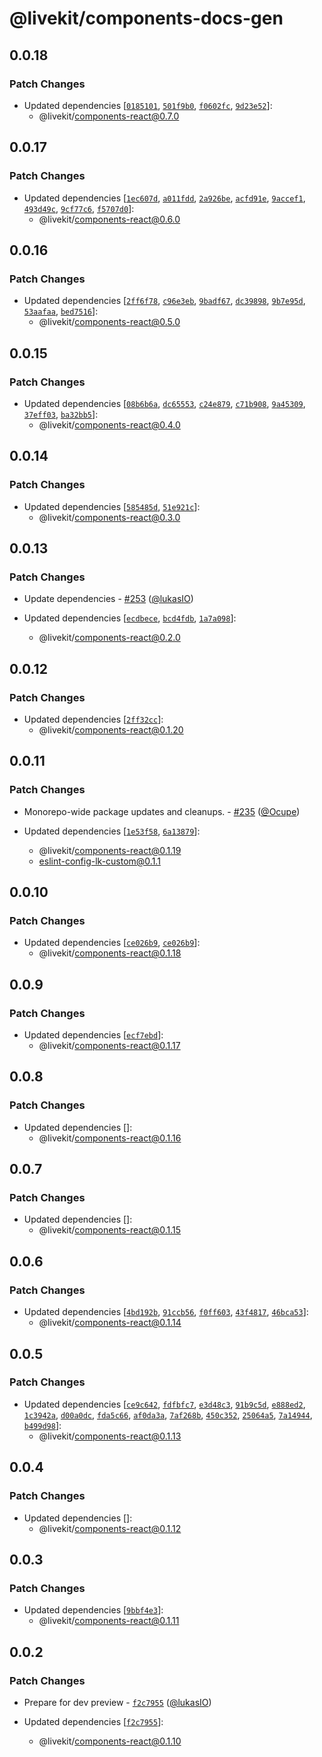 # @livekit/components-docs-gen

## 0.0.18

### Patch Changes

- Updated dependencies [[`0185101`](https://github.com/livekit/components-js/commit/0185101d8d42500f5db7e5972992bcf4c83fcc85), [`501f9b0`](https://github.com/livekit/components-js/commit/501f9b0637726ad28deb4945bb63bdd1da2e6aff), [`f0602fc`](https://github.com/livekit/components-js/commit/f0602fcf06eca39f0ac9b8bb4612c63328d9da4d), [`9d23e52`](https://github.com/livekit/components-js/commit/9d23e52f968de1c28401661e8a2a62b85b4bb2d9)]:
  - @livekit/components-react@0.7.0

## 0.0.17

### Patch Changes

- Updated dependencies [[`1ec607d`](https://github.com/livekit/components-js/commit/1ec607debf2dd8e555e3ddea28a359d757b27842), [`a011fdd`](https://github.com/livekit/components-js/commit/a011fdda0550cb4ac9e380022ddb3cbb0c57dc7d), [`2a926be`](https://github.com/livekit/components-js/commit/2a926be324fbe4f4b0d7dfe662a2407f149ec58f), [`acfd91e`](https://github.com/livekit/components-js/commit/acfd91e1de07b3b30dc1b87a38d07ec4b8f30722), [`9accef1`](https://github.com/livekit/components-js/commit/9accef114bf77c7fc7ac2b9f711cd38256dc8bd7), [`493d49c`](https://github.com/livekit/components-js/commit/493d49cad3b7286ba6ffc9b03f2ecf0a28d86702), [`9cf77c6`](https://github.com/livekit/components-js/commit/9cf77c641f425d18a4edefbbf27602119e6fe17f), [`f5707d0`](https://github.com/livekit/components-js/commit/f5707d016225abd2520b20221b30b6dd834511e7)]:
  - @livekit/components-react@0.6.0

## 0.0.16

### Patch Changes

- Updated dependencies [[`2ff6f78`](https://github.com/livekit/components-js/commit/2ff6f78edbc186cb63d353ae2ae688d3317976c8), [`c96e3eb`](https://github.com/livekit/components-js/commit/c96e3eb8a3a89cbf3c90a14c76fc61b0625884da), [`9badf67`](https://github.com/livekit/components-js/commit/9badf67a20b3584fc33dbb6498d5b8c478a247cb), [`dc39898`](https://github.com/livekit/components-js/commit/dc398983e4ef51bb4b2cae6e1c73b4f873e00c7f), [`9b7e95d`](https://github.com/livekit/components-js/commit/9b7e95dde3c379961ebf92ea5b53dc05027104a8), [`53aafaa`](https://github.com/livekit/components-js/commit/53aafaaba03c6cfe403555e3b01db374b7bcd14c), [`bed7516`](https://github.com/livekit/components-js/commit/bed7516196df8d59d7b464ca524a831a7d3b6351)]:
  - @livekit/components-react@0.5.0

## 0.0.15

### Patch Changes

- Updated dependencies [[`08b6b6a`](https://github.com/livekit/components-js/commit/08b6b6a50ce371f5103b56d33f221c5038e98ca7), [`dc65553`](https://github.com/livekit/components-js/commit/dc65553508783665542ddc9a808c4dcee6ee3804), [`c24e879`](https://github.com/livekit/components-js/commit/c24e879aa9e036f81665033f0f3595b1cc079d27), [`c71b908`](https://github.com/livekit/components-js/commit/c71b908447c94e01d5cedff191134d3b8488707b), [`9a45309`](https://github.com/livekit/components-js/commit/9a45309c95d620e9bbccd863626bcad4bfd54b36), [`37eff03`](https://github.com/livekit/components-js/commit/37eff03c87ff8087c932826ebb03a7db1292a05d), [`ba32bb5`](https://github.com/livekit/components-js/commit/ba32bb5550d148bf93d2f039d2c246286d3843e3)]:
  - @livekit/components-react@0.4.0

## 0.0.14

### Patch Changes

- Updated dependencies [[`585485d`](https://github.com/livekit/components-js/commit/585485d613d7349d96df682bfe231c49c709fca7), [`51e921c`](https://github.com/livekit/components-js/commit/51e921c631f26daadb093731032ae3330cc21914)]:
  - @livekit/components-react@0.3.0

## 0.0.13

### Patch Changes

- Update dependencies - [#253](https://github.com/livekit/components-js/pull/253) ([@lukasIO](https://github.com/lukasIO))

- Updated dependencies [[`ecdbece`](https://github.com/livekit/components-js/commit/ecdbece0386ccbdb50be5d4620830cd059f55606), [`bcd4fdb`](https://github.com/livekit/components-js/commit/bcd4fdb886d48018309dacd4ea8e1e554b758aaa), [`1a7a098`](https://github.com/livekit/components-js/commit/1a7a09863df1fa79b15cfa1716213c3d2da0ac0d)]:
  - @livekit/components-react@0.2.0

## 0.0.12

### Patch Changes

- Updated dependencies [[`2ff32cc`](https://github.com/livekit/components-js/commit/2ff32cc50682f623adf8c314b13e97fe5d1fbeb5)]:
  - @livekit/components-react@0.1.20

## 0.0.11

### Patch Changes

- Monorepo-wide package updates and cleanups. - [#235](https://github.com/livekit/components-js/pull/235) ([@Ocupe](https://github.com/Ocupe))

- Updated dependencies [[`1e53f58`](https://github.com/livekit/components-js/commit/1e53f58901c56224bc1a060210baf5d5beb9d17f), [`6a13879`](https://github.com/livekit/components-js/commit/6a13879d8a7092aa566f500f43e2e2057a3dcd8a)]:
  - @livekit/components-react@0.1.19
  - eslint-config-lk-custom@0.1.1

## 0.0.10

### Patch Changes

- Updated dependencies [[`ce026b9`](https://github.com/livekit/components-js/commit/ce026b96b7c9fbfd0c0f1b24c763a35f0f311240), [`ce026b9`](https://github.com/livekit/components-js/commit/ce026b96b7c9fbfd0c0f1b24c763a35f0f311240)]:
  - @livekit/components-react@0.1.18

## 0.0.9

### Patch Changes

- Updated dependencies [[`ecf7ebd`](https://github.com/livekit/components-js/commit/ecf7ebd2ce7a97db91e8b7dcdcabfba06849f31e)]:
  - @livekit/components-react@0.1.17

## 0.0.8

### Patch Changes

- Updated dependencies []:
  - @livekit/components-react@0.1.16

## 0.0.7

### Patch Changes

- Updated dependencies []:
  - @livekit/components-react@0.1.15

## 0.0.6

### Patch Changes

- Updated dependencies [[`4bd192b`](https://github.com/livekit/components-js/commit/4bd192bf791ed70b3b13398b2ea6f2c6534c9d29), [`91ccb56`](https://github.com/livekit/components-js/commit/91ccb5674e2331028c189718970d0325001b8950), [`f0ff603`](https://github.com/livekit/components-js/commit/f0ff6033beec8d12bcd25b85b7fe3b92c8ba5bee), [`43f4817`](https://github.com/livekit/components-js/commit/43f4817120425eab05e2c8f4162736acf909174c), [`46bca53`](https://github.com/livekit/components-js/commit/46bca53f2bbaa1a0cba97f977094a9da0e2ec5db)]:
  - @livekit/components-react@0.1.14

## 0.0.5

### Patch Changes

- Updated dependencies [[`ce9c642`](https://github.com/livekit/components-js/commit/ce9c64239a40dae95449c252c1bcbac0c229d8f8), [`fdfbfc7`](https://github.com/livekit/components-js/commit/fdfbfc75a20741f8cc17c85ec045f08663b90000), [`e3d48c3`](https://github.com/livekit/components-js/commit/e3d48c31c7fd3c7a6d12d854fa08f634de0f0d6b), [`91b9c5d`](https://github.com/livekit/components-js/commit/91b9c5d473446c3ea0e3ae37a20302a5a5f2f791), [`e888ed2`](https://github.com/livekit/components-js/commit/e888ed2927becd168e951c56acfe1488b5f80089), [`1c3942a`](https://github.com/livekit/components-js/commit/1c3942ab924d720aa86fc18e4f1d30f7dcf581e3), [`d00a0dc`](https://github.com/livekit/components-js/commit/d00a0dcdf2bfcf1dddfbd0772778202382b48bfc), [`fda5c66`](https://github.com/livekit/components-js/commit/fda5c66c4559f90851c8634bfa218dd707a1caa4), [`af0da3a`](https://github.com/livekit/components-js/commit/af0da3ab7df51a7b4f12306a4fc7b756358249f2), [`7af268b`](https://github.com/livekit/components-js/commit/7af268b3b267d93b337b0c5942e674cd8f8e78dc), [`450c352`](https://github.com/livekit/components-js/commit/450c35286fd2ddb3a320a2c2106d1fa4d93219b2), [`25064a5`](https://github.com/livekit/components-js/commit/25064a5d1a1fb86eeed0d77de8e3f516e1aa3840), [`7a14944`](https://github.com/livekit/components-js/commit/7a1494401d4230ea61697bf4ada789a49446bf90), [`b499d98`](https://github.com/livekit/components-js/commit/b499d98115e6e2dbc0c7e3885c407b3b65cb72fa)]:
  - @livekit/components-react@0.1.13

## 0.0.4

### Patch Changes

- Updated dependencies []:
  - @livekit/components-react@0.1.12

## 0.0.3

### Patch Changes

- Updated dependencies [[`9bbf4e3`](https://github.com/livekit/components/commit/9bbf4e3549e443200aebb2531622ee2f8fba3ebb)]:
  - @livekit/components-react@0.1.11

## 0.0.2

### Patch Changes

- Prepare for dev preview - [`f2c7955`](https://github.com/livekit/components/commit/f2c79559e3ca38b2f783c2e7e2c4a952436db88b) ([@lukasIO](https://github.com/lukasIO))

- Updated dependencies [[`f2c7955`](https://github.com/livekit/components/commit/f2c79559e3ca38b2f783c2e7e2c4a952436db88b)]:
  - @livekit/components-react@0.1.10
